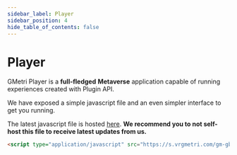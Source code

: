 ```yaml
---
sidebar_label: Player
sidebar_position: 4
hide_table_of_contents: false
---
```


# Player

GMetri Player is a **full-fledged** **Metaverse** application capable of running experiences created with Plugin API. 

We have exposed a simple javascript file and an even simpler interface to get you running. 

The latest javascript file is hosted [here](https://s.vrgmetri.com/gm-gb-test/gmetri-player/local/web/player.bundle.js). **We recommend you to not self-host this file to receive latest updates from us.**



```html
<script type="application/javascript" src="https://s.vrgmetri.com/gm-gb-test/gmetri-player/local/web/player.bundle.js"></script>
```
